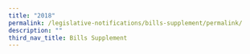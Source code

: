 ```yaml
---
title: "2018"
permalink: /legislative-notifications/bills-supplement/permalink/
description: ""
third_nav_title: Bills Supplement
---
```

